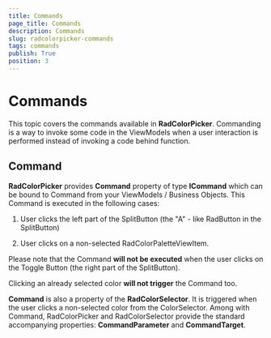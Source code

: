 ```yaml
---
title: Commands
page_title: Commands
description: Commands
slug: radcolorpicker-commands
tags: commands
publish: True
position: 3
---
```


# Commands



This topic covers the commands available in __RadColorPicker__. 
      Commanding is a way to invoke some code in the ViewModels when a user interaction is performed instead of invoking a code behind function.

## Command

__RadColorPicker__ provides __Command__ property of type __ICommand__ which can be bound to Command from your ViewModels / Business Objects.
        	This Command is executed in the following cases:        	
			

1. User clicks the left part of the SplitButton (the "A" - like RadButton in the SplitButton)

1. User clicks on a non-selected RadColorPaletteViewItem.

>

Please note that the Command __will not be executed__ when the user clicks on the Toggle Button (the right part of the SplitButton).

Clicking an already selected color __will not trigger__ the Command too.

>

__Command__ is also a property of the __RadColorSelector__. It is triggered when the user clicks a non-selected color from the ColorSelector.
			Among with Command, RadColorPicker and RadColorSelector provide the standard accompanying properties: __CommandParameter__ and __CommandTarget__.
        
